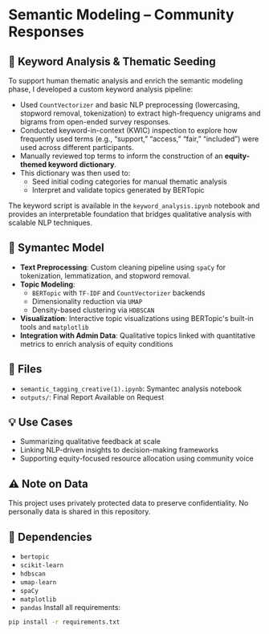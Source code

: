 # Semantic Modeling – Community Responses
## 🧾 Keyword Analysis & Thematic Seeding

To support human thematic analysis and enrich the semantic modeling phase, I developed a custom keyword analysis pipeline:

- Used `CountVectorizer` and basic NLP preprocessing (lowercasing, stopword removal, tokenization) to extract high-frequency unigrams and bigrams from open-ended survey responses.
- Conducted keyword-in-context (KWIC) inspection to explore how frequently used terms (e.g., “support,” “access,” “fair,” “included”) were used across different participants.
- Manually reviewed top terms to inform the construction of an **equity-themed keyword dictionary**.
- This dictionary was then used to:
  - Seed initial coding categories for manual thematic analysis
  - Interpret and validate topics generated by BERTopic

The keyword script is available in the `keyword_analysis.ipynb` notebook and provides an interpretable foundation that bridges qualitative analysis with scalable NLP techniques.
## 🧠 Symantec Model
- **Text Preprocessing**: Custom cleaning pipeline using `spaCy` for tokenization, lemmatization, and stopword removal.
- **Topic Modeling**: 
  - `BERTopic` with `TF-IDF` and `CountVectorizer` backends
  - Dimensionality reduction via `UMAP`
  - Density-based clustering via `HDBSCAN`
- **Visualization**: Interactive topic visualizations using BERTopic's built-in tools and `matplotlib`
- **Integration with Admin Data**: Qualitative topics linked with quantitative metrics to enrich analysis of equity conditions
## 📁 Files
-  `semantic_tagging_creative(1).ipynb`: Symantec analysis notebook
- `outputs/`: Final Report Available on Request
## 💡 Use Cases
- Summarizing qualitative feedback at scale
- Linking NLP-driven insights to decision-making frameworks
- Supporting equity-focused resource allocation using community voice
## ⚠️ Note on Data

This project uses privately protected data to preserve confidentiality. No personally data is shared in this repository.
## 🔧 Dependencies
- `bertopic`
- `scikit-learn`
- `hdbscan`
- `umap-learn`
- `spaCy`
- `matplotlib`
- `pandas`
Install all requirements:
```bash
pip install -r requirements.txt

